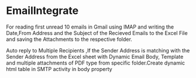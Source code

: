 # EmailIntegrate
For reading first unread 10 emails in Gmail using IMAP and writing the Date,From Address and the Subject of the Recieved Emails to the Excel File and
saving the Attachments to the respective folder.

Auto reply to Multiple Recipients ,If the Sender Address is matching with the Sender Address from the Excel sheet with Dynamic Email Body,
Template and multiple attachments of PDF type from specific folder.Create dynamic html table in SMTP activity in body property
